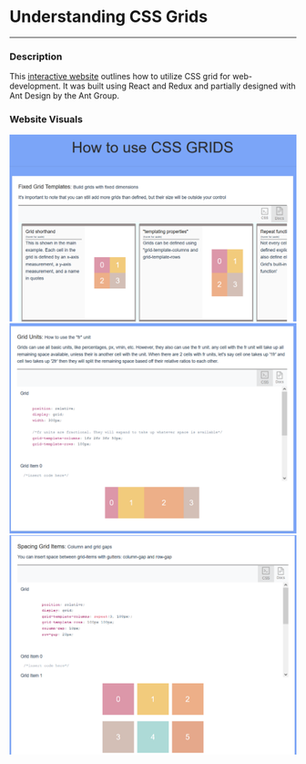 # Understanding CSS Grids

<hr />
<h3>Description</h3>
<p>
    This <a href = "https://nervous-snyder-5fcce6.netlify.app/">interactive website</a> outlines how to utilize CSS grid for web-development. It was built using React and Redux and partially designed with Ant Design by the Ant Group.
</p>
<h3>Website Visuals</h3>
<img src = "./markdown_assets/Website_title.PNG" alt = "website content" />
<img src = "./markdown_assets/website_content.PNG" alt = "website content" />
<img src = "./markdown_assets/Website_end.PNG" alt = "website content" />
